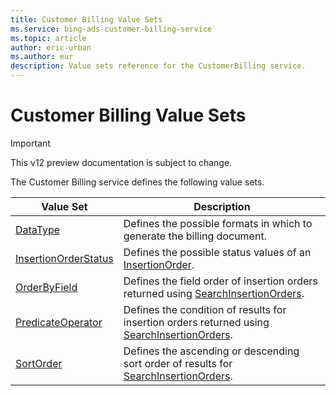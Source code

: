 ```yaml
---
title: Customer Billing Value Sets
ms.service: bing-ads-customer-billing-service
ms.topic: article
author: eric-urban
ms.author: eur
description: Value sets reference for the CustomerBilling service.
---
```

# Customer Billing Value Sets

> [!IMPORTANT]
> This v12 preview documentation is subject to change.

The Customer Billing service defines the following value sets.

|Value Set|Description|
|---|---|
|[DataType](datatype.md)|Defines the possible formats in which to generate the billing document.|
|[InsertionOrderStatus](insertionorderstatus.md)|Defines the possible status values of an [InsertionOrder](../customer-billing-service/insertionorder.md).|
|[OrderByField](orderbyfield.md)|Defines the field order of insertion orders returned using [SearchInsertionOrders](../customer-billing-service/searchinsertionorders.md).|
|[PredicateOperator](predicateoperator.md)|Defines the condition of results for insertion orders returned using [SearchInsertionOrders](../customer-billing-service/searchinsertionorders.md).|
|[SortOrder](sortorder.md)|Defines the ascending or descending sort order of results for [SearchInsertionOrders](../customer-billing-service/searchinsertionorders.md).|
